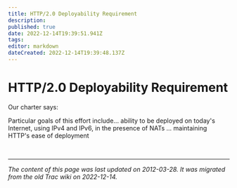 ```yaml
---
title: HTTP/2.0 Deployability Requirement
description: 
published: true
date: 2022-12-14T19:39:51.941Z
tags: 
editor: markdown
dateCreated: 2022-12-14T19:39:48.137Z
---
```


     

# HTTP/2.0 Deployability Requirement

Our charter says:

Particular goals of this effort include... ability to be deployed on today's Internet, using IPv4 and IPv6, in the presence of NATs ... maintaining HTTP's ease of deployment


&nbsp;
&nbsp;
&nbsp;
&nbsp;
&nbsp;
&nbsp;
&nbsp;
&nbsp;
&nbsp;
&nbsp;

---

*The content of this page was last updated on 2012-03-28. It was migrated from the old Trac wiki on 2022-12-14.*